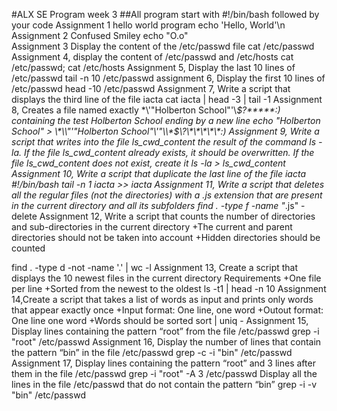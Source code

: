 #ALX SE Program
week 3
##All program start with #!/bin/bash followed by your code
Assignment 1 
hello world program
echo 'Hello, World'\n
Assignment 2
Confused Smiley
echo "O.o"\
Assignment 3 Display the content of the /etc/passwd file
cat /etc/passwd
Assignment 4, display the content of /etc/passwd and /etc/hosts
cat /etc/passwd; cat /etc/hosts
Assignment 5, Display the last 10 lines of /etc/passwd
tail -n 10 /etc/passwd
assignment 6, Display the first 10 lines of /etc/passwd
head -10 /etc/passwd
Assignment 7, Write a script that displays the third line of the file iacta
cat iacta | head -3 | tail -1
Assignment 8, Creates a file named exactly \*\\'"Holberton School"\'\\*$\?\*\*\*\*\*:) containing the test Holberton School ending by a new line
echo "Holberton School" > \\\*\\\\"'\"Holberton School\"\\'"\\\\\*\$\\\?\\\*\\\*\\\*\\\*\\\*\:\)
Assignment  9, Write a script that writes into the file ls_cwd_content the result of the command ls -la. If the file ls_cwd_content already exists, it should be overwritten. If the file ls_cwd_content does not exist, create it
ls -la > ls_cwd_content
Assignment 10, Write a script that duplicate the last line of the file iacta
#!/bin/bash
tail -n 1 iacta >> iacta
Assignment 11, Write a script that deletes all the regular files (not the directories) with a .js extension that are present in the current directory and all its subfolders
find . -type f -name "*.js" -delete
Assignment 12, Write a script that counts the number of directories and sub-directories in the current directory
 +The current and parent directories should not be taken into account
 +Hidden directories should be counted
 
 find . -type d -not -name '.' | wc -l
Assignment 13, Create a script that displays the 10 newest files in the current directory
Requirements
+One file per line
+Sorted from the newest to the oldest
ls -t1 | head -n 10
Assignment 14,Create a script that takes a list of words as input and prints only words that appear exactly once
+Input format: One line, one word
+Outout format: One line one word
+Words should be sorted
sort | uniq -
Assignment 15, Display lines containing the pattern “root” from the file /etc/passwd
grep -i "root" /etc/passwd
Assignment 16, Display the number of lines that contain the pattern “bin” in the file /etc/passwd
grep -c -i "bin" /etc/passwd
Assignment 17, Display lines containing the pattern “root” and 3 lines after them in the file /etc/passwd
grep -i "root" -A 3 /etc/passwd
Display all the lines in the file /etc/passwd that do not contain the pattern “bin”
grep -i -v "bin" /etc/passwd